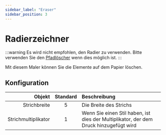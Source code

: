 ```yaml
---
sidebar_label: "Eraser"
sidebar_position: 3
---
```


# Radierzeichner

:::warning Es wird nicht empfohlen, den Radier zu verwenden. Bitte verwenden Sie den [Pfadlöscher](path_eraser) wenn dies möglich ist. :::

Mit diesem Maler können Sie die Elemente auf dem Papier löschen.

## Konfiguration

|              Objekt | Standard | Beschreibung                                                                          |
| -------------------:|:--------:|:------------------------------------------------------------------------------------- |
|        Strichbreite |    5     | Die Breite des Strichs                                                                |
| Strichmultiplikator |    1     | Wenn Sie einen Stil haben, ist dies der Multiplikator, der dem Druck hinzugefügt wird |
